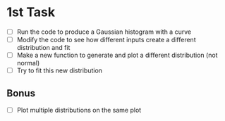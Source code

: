 # 1st Task

-   [ ] Run the code to produce a Gaussian histogram with a curve 
-   [ ] Modify the code to see how different inputs create a different distribution and fit
-   [ ] Make a new function to generate and plot a different distribution (not normal) 
-   [ ] Try to fit this new distribution 

## Bonus

-   [ ] Plot multiple distributions on the same plot 
